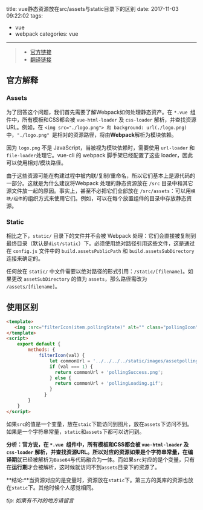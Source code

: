 title: vue静态资源放在src/assets与static目录下的区别
date: 2017-11-03 09:22:02
tags: 
- vue
- webpack
categories: vue
---
> - [官方链接](http://vuejs-templates.github.io/webpack/static.html)
> - [翻译链接](https://segmentfault.com/q/1010000009842688)

## 官方解释  
### Assets
为了回答这个问题，我们首先需要了解Webpack如何处理静态资产。在 `*.vue `组件中，所有模板和CSS都会被 `vue-html-loader` 及 `css-loader` 解析，并查找资源URL。例如，在 `<img src="./logo.png">
和 background: url(./logo.png)` 中，`"./logo.png" `是相对的资源路径，将由**Webpack**解析为模块依赖。

因为 `logo.png` 不是 JavaScript，当被视为模块依赖时，需要使用 `url-loader` 和 `file-loader`处理它。vue-cli 的 webpack 脚手架已经配置了这些 loader，因此可以使用相对/模块路径。

由于这些资源可能在构建过程中被内联/复制/重命名，所以它们基本上是源代码的一部分。这就是为什么建议将Webpack 处理的静态资源放在 `/src` 目录中和其它源文件放一起的原因。事实上，甚至不必把它们全部放在 `/src/assets`：可以用`模块/组件`的组织方式来使用它们。例如，可以在每个放置组件的目录中存放静态资源。
<!-- more -->
### Static 
相比之下，`static/` 目录下的文件并不会被 Webpack 处理：它们会直接被复制到最终目录（默认是`dist/static`）下。必须使用绝对路径引用这些文件，这是通过在 `config.js` 文件中的 `build.assetsPublicPath` 和 `build.assetsSubDirectory` 连接来确定的。

任何放在 `static/` 中文件需要以绝对路径的形式引用：`/static/[filename]`。如果更改 `assetSubDirectory` 的值为 `assets`，那么路径需改为 `/assets/[filename]`。

## 使用区别
``` html
<template>
   <img :src="filterIcon(item.pollingState)" alt="" class="pollingIcon"> 
</template>
<script>
    export default {
        methods: {
            filterIcon(val) {
                let commonUrl = '../../../../static/images/assetpolling/';
                if (val === 1) {
                  return commonUrl + 'pollingSuccess.png';
                } else {
                  return commonUrl + 'pollingLoading.gif';
                }
              }
        }
    }
</script>
```
如果`src`的值是一个变量，放在`staic`下能访问到图片，放在`assets`下访问不到。如果是一个字符串常量，`static`和`assets`下都可以访问到。  

**分析：**官方说，在 `*.vue `组件中，所有模板和CSS都会被 `vue-html-loader` 及 `css-loader` 解析，并查找资源URL。所以对应的资源如果是个字符串常量，在**编译期**就已经被解析为`Base64`与代码融合为一体。而如果`src`对应的是个变量，只有在**运行期**才会被解析，这时候就访问不到`assets`目录下的资源了。  

**结论:**当资源对应的是变量时，资源放在`static`下。第三方的类库的资源也放在`static`下。其他时候个人感觉相同。

*tip: 如果有不对的地方请留言*